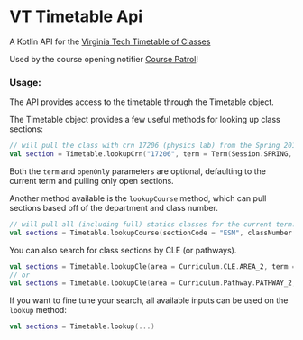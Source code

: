# VT Timetable Api

A Kotlin API for the [Virginia Tech Timetable of Classes](https://banweb.banner.vt.edu/ssb/prod/HZSKVTSC.P_DispRequest)

Used by the course opening notifier [Course Patrol](https://coursepatrol.net)!

### Usage:

The API provides access to the timetable through the Timetable object. 

The Timetable object provides a few useful methods for looking up class sections:
```kotlin
// will pull the class with crn 17206 (physics lab) from the Spring 2018 semester if the section is open.
val section = Timetable.lookupCrn("17206", term = Term(Session.SPRING, "2018"), openOnly = true)
```

Both the `term` and `openOnly` parameters are optional, defaulting to the current term and pulling only open sections.

Another method available is the `lookupCourse` method, which can pull sections based off of the department and class number.
```kotlin
// will pull all (including full) statics classes for the current term.
val sections = Timetable.lookupCourse(sectionCode = "ESM", classNumber = "2104")
```

You can also search for class sections by CLE (or pathways).
```kotlin
val sections = Timetable.lookupCle(area = Curriculum.CLE.AREA_2, term = Term("201909"))
// or
val sections = Timetable.lookupCle(area = Curriculum.Pathway.PATHWAY_2, term = Term("201909"))
```

If you want to fine tune your search, all available inputs can be used on the `lookup` method:
```kotlin
val sections = Timetable.lookup(...)
```
